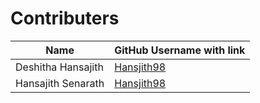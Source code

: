# Contributers

| Name | GitHub Username with link |
|------|---------------------------|
| Deshitha Hansajith | [Hansjith98](https://github.com/Hansajith98) |
| Hansajith Senarath | [Hansjith98](https://github.com/deshitha98) |
